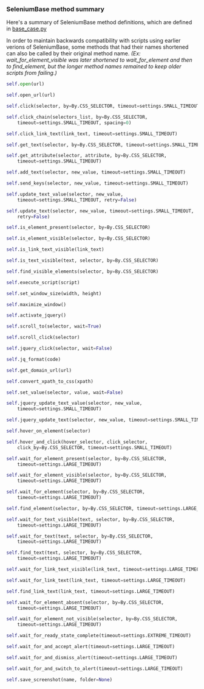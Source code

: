 ### SeleniumBase method summary

Here's a summary of SeleniumBase method definitions, which are defined in [base_case.py](https://github.com/mdmintz/SeleniumBase/blob/master/seleniumbase/fixtures/base_case.py)

In order to maintain backwards compatibility with scripts using earlier verions of SeleniumBase, some methods that had their names shortened can also be called by their original method name. *(Ex: wait_for_element_visible was later shortened to wait_for_element and then to find_element, but the longer method names remained to keep older scripts from failing.)*

```python
self.open(url)

self.open_url(url)

self.click(selector, by=By.CSS_SELECTOR, timeout=settings.SMALL_TIMEOUT)

self.click_chain(selectors_list, by=By.CSS_SELECTOR,
    timeout=settings.SMALL_TIMEOUT, spacing=0)

self.click_link_text(link_text, timeout=settings.SMALL_TIMEOUT)

self.get_text(selector, by=By.CSS_SELECTOR, timeout=settings.SMALL_TIMEOUT)

self.get_attribute(selector, attribute, by=By.CSS_SELECTOR,
    timeout=settings.SMALL_TIMEOUT)

self.add_text(selector, new_value, timeout=settings.SMALL_TIMEOUT)

self.send_keys(selector, new_value, timeout=settings.SMALL_TIMEOUT)

self.update_text_value(selector, new_value,
    timeout=settings.SMALL_TIMEOUT, retry=False)

self.update_text(selector, new_value, timeout=settings.SMALL_TIMEOUT,
    retry=False)

self.is_element_present(selector, by=By.CSS_SELECTOR)

self.is_element_visible(selector, by=By.CSS_SELECTOR)

self.is_link_text_visible(link_text)

self.is_text_visible(text, selector, by=By.CSS_SELECTOR)

self.find_visible_elements(selector, by=By.CSS_SELECTOR)

self.execute_script(script)

self.set_window_size(width, height)

self.maximize_window()

self.activate_jquery()

self.scroll_to(selector, wait=True)

self.scroll_click(selector)

self.jquery_click(selector, wait=False)

self.jq_format(code)

self.get_domain_url(url)

self.convert_xpath_to_css(xpath)

self.set_value(selector, value, wait=False)

self.jquery_update_text_value(selector, new_value,
    timeout=settings.SMALL_TIMEOUT)

self.jquery_update_text(selector, new_value, timeout=settings.SMALL_TIMEOUT)

self.hover_on_element(selector)

self.hover_and_click(hover_selector, click_selector,
    click_by=By.CSS_SELECTOR, timeout=settings.SMALL_TIMEOUT)

self.wait_for_element_present(selector, by=By.CSS_SELECTOR,
    timeout=settings.LARGE_TIMEOUT)

self.wait_for_element_visible(selector, by=By.CSS_SELECTOR,
    timeout=settings.LARGE_TIMEOUT)

self.wait_for_element(selector, by=By.CSS_SELECTOR,
    timeout=settings.LARGE_TIMEOUT)

self.find_element(selector, by=By.CSS_SELECTOR, timeout=settings.LARGE_TIMEOUT)

self.wait_for_text_visible(text, selector, by=By.CSS_SELECTOR,
    timeout=settings.LARGE_TIMEOUT)

self.wait_for_text(text, selector, by=By.CSS_SELECTOR,
    timeout=settings.LARGE_TIMEOUT)

self.find_text(text, selector, by=By.CSS_SELECTOR,
    timeout=settings.LARGE_TIMEOUT)

self.wait_for_link_text_visible(link_text, timeout=settings.LARGE_TIMEOUT)

self.wait_for_link_text(link_text, timeout=settings.LARGE_TIMEOUT)

self.find_link_text(link_text, timeout=settings.LARGE_TIMEOUT)

self.wait_for_element_absent(selector, by=By.CSS_SELECTOR,
    timeout=settings.LARGE_TIMEOUT)

self.wait_for_element_not_visible(selector, by=By.CSS_SELECTOR,
    timeout=settings.LARGE_TIMEOUT)

self.wait_for_ready_state_complete(timeout=settings.EXTREME_TIMEOUT)

self.wait_for_and_accept_alert(timeout=settings.LARGE_TIMEOUT)

self.wait_for_and_dismiss_alert(timeout=settings.LARGE_TIMEOUT)

self.wait_for_and_switch_to_alert(timeout=settings.LARGE_TIMEOUT)

self.save_screenshot(name, folder=None)
```